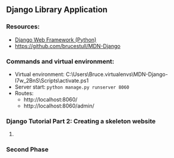## Django Library Application

### Resources:
* [Django Web Framework (Python)](https://developer.mozilla.org/en-US/docs/Learn/Server-side/Django)
* https://github.com/brucestull/MDN-Django

### Commands and virtual environment:
* Virtual environment: C:\Users\Bruce\.virtualenvs\MDN-Django-I7w_2BnS\Scripts\activate.ps1
* Server start: `python manage.py runserver 8060`
* Routes:
    * http://localhost:8060/
    * http://localhost:8060/admin/

### Django Tutorial Part 2: Creating a skeleton website

1. 


### Second Phase